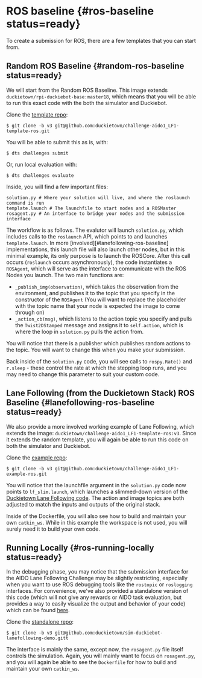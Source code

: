 # ROS baseline {#ros-baseline status=ready}

To create a submission for ROS, there are a few templates that you can start from. 

## Random ROS Baseline {#random-ros-baseline status=ready}

We will start from the Random ROS Baseline. This image extends `duckietown/rpi-duckiebot-base:master18`, which means that you will be able to run this exact code with the both the simulator and Duckiebot.

Clone the [template repo](https://github.com/duckietown/challenge-aido1_LF1-template-ros):

    $ git clone -b v3 git@github.com:duckietown/challenge-aido1_LF1-template-ros.git

You will be able to submit this as is, with:

    $ dts challenges submit

Or, run local evaluation with:

    $ dts challenges evaluate
    
Inside, you will find a few important files:
    
    solution.py # Where your solution will live, and where the roslaunch command is run
    template.launch # The launchfile to start nodes and a ROSMaster
    rosagent.py # An interface to bridge your nodes and the submission interface

The workflow is as follows. The evalutor will launch `solution.py`, which includes calls to the `roslaunch` API, which points to and launches `template.launch`. In more [involved][#lanefollowing-ros-baseline] implementations, this launch file will also launch other nodes, but in this minimal example, its only purpose is to launch the ROSCore. After this call occurs (`roslaunch` occurs asynchronously), the code instantiates a `ROSAgent`, which will serve as the interface to communicate with the ROS Nodes you launch. The two main functions are:
- `_publish_img(observation)`, which takes the observation from the environment, and publishes it to the topic that you specify in the constructor of the `ROSAgent` (You will want to replace the placeholder with the topic name that your node is expected the image to come through on)
- `_action_cb(msg)`, which listens to the action topic you specify and pulls the `Twist2DStamped` message and assigns it to `self.action`, which is where the loop in `solution.py` pulls the action from. 

You will notice that there is a publisher which publishes random actions to the topic. You will want to change this when you make your submission.

Back inside of the `solution.py` code, you will see calls to `rospy.Rate()` and `r.sleep` - these control the rate at which the stepping loop runs, and you may need to change this parameter to suit your custom code.

## Lane Following (from the Duckietown Stack) ROS Baseline {#lanefollowing-ros-baseline status=ready}

We also provide a more involved working example of Lane Following, which extends the image: `duckietown/challenge-aido1_LF1-template-ros:v3`. Since it extends the random template, you will again be able to run this code on both the simulator and Duckiebot.

Clone the [example repo](https://github.com/duckietown/challenge-aido1_LF1-example-ros):

    $ git clone -b v3 git@github.com:duckietown/challenge-aido1_LF1-example-ros.git

You will notice that the launchfile argument in the `solution.py` code now points to `lf_slim.launch`, which launches a slimmed-down version of the [Duckietown Lane Following code](https://github.com/duckietown/Software/tree/master18/catkin_ws/src/10-lane-control). The action and image topics are both adjusted to match the inputs and outputs of the original stack. 

Inside of the Dockerfile, you will also see how to build and maintain your own `catkin_ws`. While in this example the workspace is not used, you will surely need it to build your own code.

## Running Locally {#ros-running-locally status=ready}

In the debugging phase, you may notice that the submission interface for the AIDO Lane Following Challenge may be slightly restricting, especially when you want to use ROS debugging tools like the `rostopic` or `roslogging` interfaces. For convenience, we've also provided a standalone version of this code (which will not give any rewards or AIDO task evaluation, but provides a way to easily visualize the output and behavior of your code) which can be found [here](https://github.com/duckietown/sim-duckiebot-lanefollowing-demo). 

Clone the [standalone repo](https://github.com/duckietown/sim-duckiebot-lanefollowing-demo):

    $ git clone -b v3 git@github.com:duckietown/sim-duckiebot-lanefollowing-demo.gitt

The interface is mainly the same, except now, the `rosagent.py` file itself controls the simulation. Again, you will mainly want to focus on `rosagent.py`, and you will again be able to see the `Dockerfile` for how to build and maintain your own `catkin_ws`.
